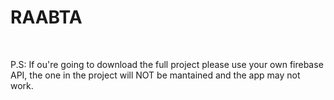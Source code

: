 <h1>RAABTA</h1>
</br>
<p>P.S: If ou're going to download the full project please use your own firebase API, the one in the project will NOT be mantained and the app may not work.</p>
